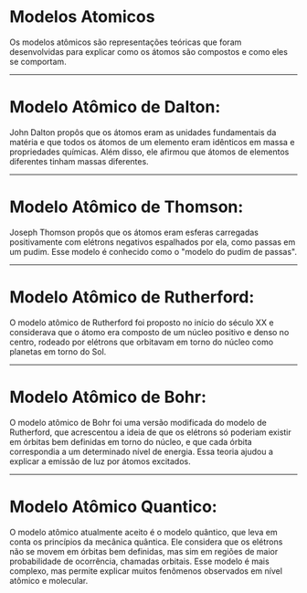 # Modelos Atomicos
Os modelos atômicos são representações teóricas que foram desenvolvidas para explicar como os átomos são compostos e como eles se comportam.

---

# Modelo Atômico de Dalton:
 John Dalton propôs que os átomos eram as unidades fundamentais da matéria e que todos os átomos de um elemento eram idênticos em massa e propriedades químicas. Além disso, ele afirmou que átomos de elementos diferentes tinham massas diferentes.

---

# Modelo Atômico de Thomson:
 Joseph Thomson propôs que os átomos eram esferas carregadas positivamente com elétrons negativos espalhados por ela, como passas em um pudim. Esse modelo é conhecido como o "modelo do pudim de passas".

---

# Modelo Atômico de Rutherford:
 O modelo atômico de Rutherford foi proposto no início do século XX e considerava que o átomo era composto de um núcleo positivo e denso no centro, rodeado por elétrons que orbitavam em torno do núcleo como planetas em torno do Sol.

---

# Modelo Atômico de Bohr:
 O modelo atômico de Bohr foi uma versão modificada do modelo de Rutherford, que acrescentou a ideia de que os elétrons só poderiam existir em órbitas bem definidas em torno do núcleo, e que cada órbita correspondia a um determinado nível de energia. Essa teoria ajudou a explicar a emissão de luz por átomos excitados.

---

# Modelo Atômico Quantico:
O modelo atômico atualmente aceito é o modelo quântico, que leva em conta os princípios da mecânica quântica. Ele considera que os elétrons não se movem em órbitas bem definidas, mas sim em regiões de maior probabilidade de ocorrência, chamadas orbitais. Esse modelo é mais complexo, mas permite explicar muitos fenômenos observados em nível atômico e molecular.
